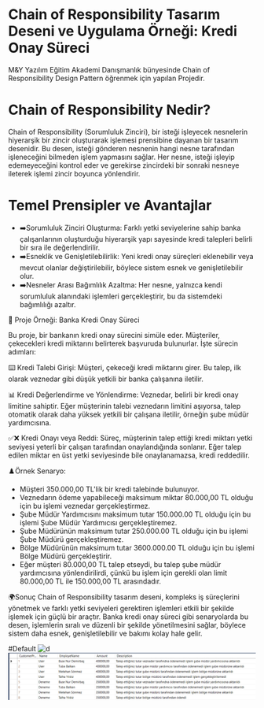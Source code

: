 #  Chain of Responsibility Tasarım Deseni ve Uygulama Örneği: Kredi Onay Süreci
M&Y Yazılım Eğitim Akademi Danışmanlık bünyesinde Chain of Responsibility Design Pattern öğrenmek için yapılan Projedir.

# Chain of Responsibility Nedir?
Chain of Responsibility (Sorumluluk Zinciri), bir isteği işleyecek nesnelerin hiyerarşik bir zincir oluşturarak işlemesi prensibine dayanan bir tasarım desenidir. 
Bu desen, isteği gönderen nesnenin hangi nesne tarafından işleneceğini bilmeden işlem yapmasını sağlar.
Her nesne, isteği işleyip edemeyeceğini kontrol eder ve gerekirse zincirdeki bir sonraki nesneye ileterek işlemi zincir boyunca yönlendirir.

# Temel Prensipler ve Avantajlar
- ➡️Sorumluluk Zinciri Oluşturma: Farklı yetki seviyelerine sahip banka çalışanlarının oluşturduğu hiyerarşik yapı sayesinde kredi talepleri belirli bir sıra ile değerlendirilir.
- ➡️Esneklik ve Genişletilebilirlik: Yeni kredi onay süreçleri eklenebilir veya mevcut olanlar değiştirilebilir, böylece sistem esnek ve genişletilebilir olur.
- ➡️Nesneler Arası Bağımlılık Azaltma: Her nesne, yalnızca kendi sorumluluk alanındaki işlemleri gerçekleştirir, bu da sistemdeki bağımlılığı azaltır.

💸 Proje Örneği: Banka Kredi Onay Süreci

Bu proje, bir bankanın kredi onay sürecini simüle eder. Müşteriler, çekecekleri kredi miktarını belirterek başvuruda bulunurlar. İşte sürecin adımları:

⌨️ Kredi Talebi Girişi: Müşteri, çekeceği kredi miktarını girer. Bu talep, ilk olarak veznedar gibi düşük yetkili bir banka çalışanına iletilir.

📊 Kredi Değerlendirme ve Yönlendirme: Veznedar, belirli bir kredi onay limitine sahiptir. Eğer müşterinin talebi veznedarın limitini aşıyorsa, talep otomatik olarak daha yüksek yetkili bir çalışana iletilir, örneğin şube müdür yardımcısına.

✅❌ Kredi Onayı veya Reddi: Süreç, müşterinin talep ettiği kredi miktarı yetki seviyesi yeterli bir çalışan tarafından onaylandığında sonlanır.
Eğer talep edilen miktar en üst yetki seviyesinde bile onaylanamazsa, kredi reddedilir.

♟️Örnek Senaryo:
- Müşteri 350.000,00 TL'lik bir kredi talebinde bulunuyor.
- Veznedarın ödeme yapabileceği maksimum miktar 80.000,00 TL olduğu için bu işlemi veznedar gerçekleştirmez. 
- Şube Müdür Yardımcısını maksimum tutar 150.000.00 TL olduğu için bu işlemi Şube Müdür Yardımıcısı gerçekleştiremez.
- Şube Müdürünün maksimum tutar 250.000.00 TL olduğu için bu işlemi Şube Müdürü gerçekleştiremez.
- Bölge Müdürünün maksimum tutar 3600.000.00 TL olduğu için bu işlemi Bölge Müdürü gerçekleştirir.
- Eğer müşteri 80.000,00 TL talep etseydi, bu talep şube müdür yardımcısına yönlendirilirdi, çünkü bu işlem için gerekli olan limit 80.000,00 TL ile 150.000,00 TL arasındadır.

🌍Sonuç
Chain of Responsibility tasarım deseni, kompleks iş süreçlerini yönetmek ve farklı yetki seviyeleri gerektiren işlemleri etkili bir şekilde işlemek için güçlü bir araçtır.
Banka kredi onay süreci gibi senaryolarda bu desen, işlemlerin sıralı ve düzenli bir şekilde yönetilmesini sağlar, böylece sistem daha esnek, genişletilebilir ve bakımı kolay hale gelir.

#Default
   ![d](https://github.com/busenurdmb/ChainOfResponsibility/blob/master/ChainOfResp/wwwroot/%C4%B0simsiz-video-%E2%80%90-Clipchamp-ile-yap%C4%B1ld%C4%B1.gif)
   ![d](https://github.com/busenurdmb/ChainOfResponsibility/blob/master/ChainOfResp/wwwroot/chainvb.png)
